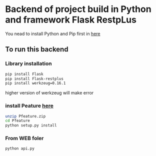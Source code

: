 # Backend of project build in Python and framework Flask RestpLus
You nead to install Python and Pip first in [here](https://www.python.org/downloads/)
## To run this backend
### Library installation
```bash
pip install Flask
pip install Flask-restplus
pip install werkzeug=0.16.1
```
higher version of werkzeug will make error
### install Peature [here](https://github.com/raghavagps/Pfeature/raw/master/PyLib/Pfeature.zip)
```bash
unzip Pfeature.zip
cd Pfeature
python setup.py install
```
### From WEB foler
```bash
python api.py
```
